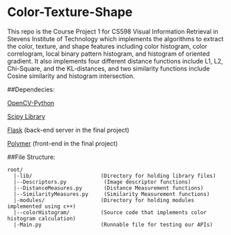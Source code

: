 Color-Texture-Shape
===================

This repo is the Course Project 1 for CS598 Visual Information Retrieval in Stevens Institute of Technology which implements the algorithms to extract the color, texture, and shape features including color histogram, color  correlogram, local binary pattern histogram, and histogram of oriented gradient. It also implements four different distance functions include L1, L2, Chi-Square, and the KL-distances, and two similarity functions include Cosine similarity and histogram intersection.

##Dependecies:

[OpenCV-Python](http://docs.opencv.org/trunk/doc/py_tutorials/py_setup/py_table_of_contents_setup/py_table_of_contents_setup.html#py-table-of-content-setup)

[Scipy Library](http://www.scipy.org/scipylib/index.html)

[Flask](http://flask.pocoo.org/) (back-end server in the final project)

[Polymer](http://www.polymer-project.org/) (front-end in the final project)

##File Structure:
```
root/
  |-lib/                      (Directory for holding library files)
  |--Descriptors.py            (Image descriptor functions)
  |--DistanceMeasures.py       (Distance Measurement functions)
  |--SimilarityMeasures.py     (Similarity Measurement functions)
  |-modules/                  (Directory for holding modules implemented using c++)
  |--colorHistogram/          (Source code that implements color histogram calculation)
  |-Main.py                   (Runnable file for testing our APIs)
```
